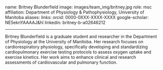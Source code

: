 name: Britney Blunderfield
image: images/team_img/britney.jpg
role: msc
affiliation: Department of Physiology & Pathophysiology, University of Manitoba
aliases:
links:
  orcid: 0000-0XXX-XXXX-XXXX
  google-scholar: NE5eknYAAAAJ&hl
  linkedin: britney-b-a02646212

---
Britney Blunderfield is a graduate student and researcher in the Department of Physiology at the University of Manitoba. Her research focuses on cardiorespiratory physiology, specifically developing and standardizing cardiopulmonary exercise testing protocols to assess oxygen uptake and exercise kinetics. Her work aims to enhance clinical and research assessments of cardiovascular and pulmonary function.